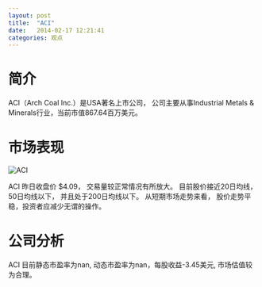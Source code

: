 ```yaml
---
layout: post
title:  "ACI"
date:   2014-02-17 12:21:41
categories: 观点
---
```


# 简介
ACI（Arch Coal Inc.）是USA著名上市公司，
公司主要从事Industrial Metals & Minerals行业，当前市值867.64百万美元。

# 市场表现

![ACI](http://finviz.com/chart.ashx?t=ACI&ty=c&ta=1&p=d&s=l)

ACI 昨日收盘价 $4.09，
交易量较正常情况有所放大。
目前股价接近20日均线，
50日均线以下，
并且处于200日均线以下。
从短期市场走势来看，
股价走势平稳，投资者应减少无谓的操作。

# 公司分析
ACI 目前静态市盈率为nan, 动态市盈率为nan，每股收益-3.45美元,
市场估值较为合理。
